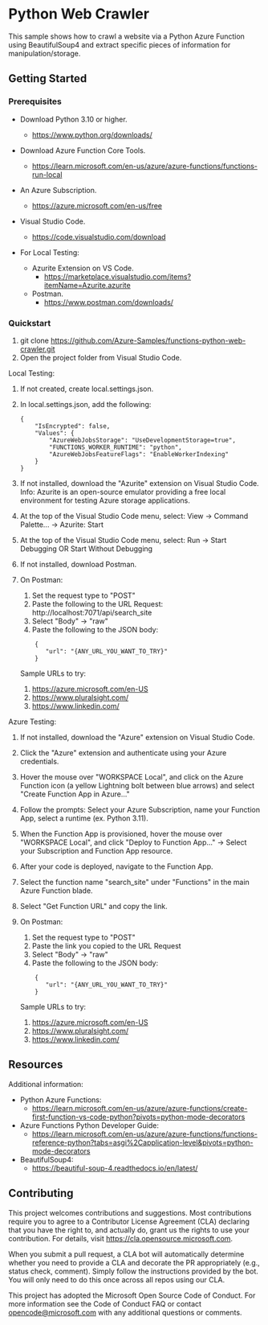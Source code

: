 # Python Web Crawler
This sample shows how to crawl a website via a Python Azure Function using BeautifulSoup4 and extract specific pieces of information for manipulation/storage.

## Getting Started

### Prerequisites
- Download Python 3.10 or higher.
    - https://www.python.org/downloads/
- Download Azure Function Core Tools.
    - https://learn.microsoft.com/en-us/azure/azure-functions/functions-run-local
- An Azure Subscription.
    - https://azure.microsoft.com/en-us/free
- Visual Studio Code.
    - https://code.visualstudio.com/download

- For Local Testing:
    - Azurite Extension on VS Code.
        - https://marketplace.visualstudio.com/items?itemName=Azurite.azurite
    - Postman.
        - https://www.postman.com/downloads/


### Quickstart
1. git clone https://github.com/Azure-Samples/functions-python-web-crawler.git
2. Open the project folder from Visual Studio Code.

Local Testing:
1. If not created, create local.settings.json.
2. In local.settings.json, add the following:
    
    ```
    {
        "IsEncrypted": false,
        "Values": {  
            "AzureWebJobsStorage": "UseDevelopmentStorage=true",
            "FUNCTIONS_WORKER_RUNTIME": "python",
            "AzureWebJobsFeatureFlags": "EnableWorkerIndexing"
        }
    }
    ```

3. If not installed, download the "Azurite" extension on Visual Studio Code.
  Info: Azurite is an open-source emulator providing a free local environment for testing Azure storage applications.
4. At the top of the Visual Studio Code menu, select:
  View -> Command Palette... -> Azurite: Start
5. At the top of the Visual Studio Code menu, select:
    Run -> Start Debugging OR Start Without Debugging
6. If not installed, download Postman.
7. On Postman:
    1. Set the request type to "POST"
    2. Paste the following to the URL Request: http://localhost:7071/api/search_site
    3. Select "Body" -> "raw"
    4. Paste the following to the JSON body:

    ```    
        {
           "url": "{ANY_URL_YOU_WANT_TO_TRY}"
        }
    ```
    
    Sample URLs to try:
    1.  https://azure.microsoft.com/en-US
    2.  https://www.pluralsight.com/
    3.  https://www.linkedin.com/

Azure Testing:
1. If not installed, download the "Azure" extension on Visual Studio Code.
2. Click the "Azure" extension and authenticate using your Azure credentials.
3. Hover the mouse over "WORKSPACE Local", and click on the Azure Function icon (a yellow Lightning bolt between blue arrows) and select "Create Function App in Azure..."
4. Follow the prompts: Select your Azure Subscription, name your Function App, select a runtime (ex. Python 3.11).
5. When the Function App is provisioned, hover the mouse over "WORKSPACE Local", and click "Deploy to Function App..." -> Select your Subscription and Function App resource.
6. After your code is deployed, navigate to the Function App.
7. Select the function name "search_site" under "Functions" in the main Azure Function blade.
8. Select "Get Function URL" and copy the link.
9. On Postman:
    1. Set the request type to "POST"
    2. Paste the link you copied to the URL Request
    3. Select "Body" -> "raw"
    4. Paste the following to the JSON body:
        
    ```
        {
           "url": "{ANY_URL_YOU_WANT_TO_TRY}"
        }
    ```

    Sample URLs to try:
    1.  https://azure.microsoft.com/en-US
    2.  https://www.pluralsight.com/
    3.  https://www.linkedin.com/


## Resources

Additional information:

- Python Azure Functions:
    - https://learn.microsoft.com/en-us/azure/azure-functions/create-first-function-vs-code-python?pivots=python-mode-decorators
- Azure Functions Python Developer Guide:
    - https://learn.microsoft.com/en-us/azure/azure-functions/functions-reference-python?tabs=asgi%2Capplication-level&pivots=python-mode-decorators
- BeautifulSoup4:
    - https://beautiful-soup-4.readthedocs.io/en/latest/

## Contributing
This project welcomes contributions and suggestions. Most contributions require you to agree to a Contributor License Agreement (CLA) declaring that you have the right to, and actually do, grant us the rights to use your contribution. For details, visit https://cla.opensource.microsoft.com.

When you submit a pull request, a CLA bot will automatically determine whether you need to provide a CLA and decorate the PR appropriately (e.g., status check, comment). Simply follow the instructions provided by the bot. You will only need to do this once across all repos using our CLA.

This project has adopted the Microsoft Open Source Code of Conduct. For more information see the Code of Conduct FAQ or contact opencode@microsoft.com with any additional questions or comments.